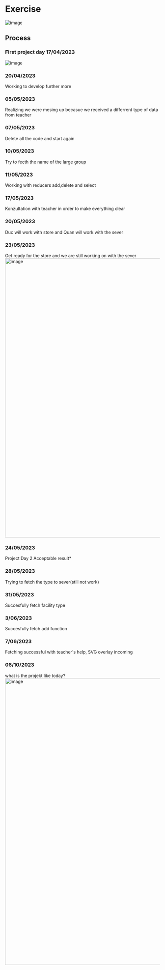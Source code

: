 # Exercise
 ![image](https://user-images.githubusercontent.com/115462421/232994707-3d2392b9-4cdd-46f6-8bcc-b5dc41102ff0.png)
##  Process
### First project day 17/04/2023

 ![image](https://user-images.githubusercontent.com/115462421/232995450-245a2f50-3a70-448e-908b-97e38a25f435.png)

### 20/04/2023
 Working to develop further more
### 05/05/2023 
 Realizing we were mesing up becasue we received a differrent type of data from teacher 
### 07/05/2023
 Delete all the code and start again
### 10/05/2023
 Try to fecth the name of the large group 
### 11/05/2023
Working with reducers add,delete and select 
### 17/05/2023
Konzultation with teacher in order to make everything clear 
### 20/05/2023
Duc will work with store and Quan will work with the sever 
### 23/05/2023
Get ready for the store and we are still working on with the sever 
<img width="909" alt="image" src="https://github.com/Hieuducemo/demo-master-Facility/assets/115462421/317ebb8b-5faa-44c0-9ef0-0c1125d2d93e">

### 24/05/2023
Project Day 2 
Acceptable result*
### 28/05/2023
Trying to fetch the type to sever(still not work)
### 31/05/2023
Succesfully fetch facility type 
### 3/06/2023
Succesfully fetch add function 
### 7/06/2023
Fetching successful with teacher's help, SVG overlay incoming  
### 06/10/2023
what is the projekt like today?
<img width="933" alt="image" src="https://github.com/Hieuducemo/demo-master-Facility/assets/115462421/e5783ef0-3f80-48eb-a087-4720c0390245">
